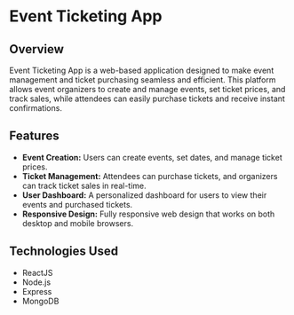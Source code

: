 # Event Ticketing App

## Overview
Event Ticketing App is a web-based application designed to make event management and ticket purchasing seamless and efficient. This platform allows event organizers to create and manage events, set ticket prices, and track sales, while attendees can easily purchase tickets and receive instant confirmations.

## Features
- **Event Creation:** Users can create events, set dates, and manage ticket prices.
- **Ticket Management:** Attendees can purchase tickets, and organizers can track ticket sales in real-time.
- **User Dashboard:** A personalized dashboard for users to view their events and purchased tickets.
- **Responsive Design:** Fully responsive web design that works on both desktop and mobile browsers.

## Technologies Used
- ReactJS
- Node.js
- Express
- MongoDB
